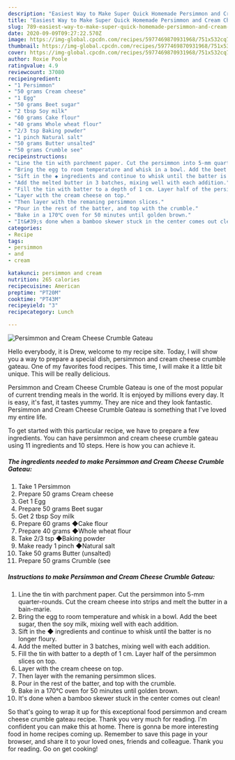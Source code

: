 ```yaml
---
description: "Easiest Way to Make Super Quick Homemade Persimmon and Cream Cheese Crumble Gateau"
title: "Easiest Way to Make Super Quick Homemade Persimmon and Cream Cheese Crumble Gateau"
slug: 789-easiest-way-to-make-super-quick-homemade-persimmon-and-cream-cheese-crumble-gateau
date: 2020-09-09T09:27:22.570Z
image: https://img-global.cpcdn.com/recipes/5977469870931968/751x532cq70/persimmon-and-cream-cheese-crumble-gateau-recipe-main-photo.jpg
thumbnail: https://img-global.cpcdn.com/recipes/5977469870931968/751x532cq70/persimmon-and-cream-cheese-crumble-gateau-recipe-main-photo.jpg
cover: https://img-global.cpcdn.com/recipes/5977469870931968/751x532cq70/persimmon-and-cream-cheese-crumble-gateau-recipe-main-photo.jpg
author: Roxie Poole
ratingvalue: 4.9
reviewcount: 37080
recipeingredient:
- "1 Persimmon"
- "50 grams Cream cheese"
- "1 Egg"
- "50 grams Beet sugar"
- "2 tbsp Soy milk"
- "60 grams Cake flour"
- "40 grams Whole wheat flour"
- "2/3 tsp Baking powder"
- "1 pinch Natural salt"
- "50 grams Butter unsalted"
- "50 grams Crumble see"
recipeinstructions:
- "Line the tin with parchment paper. Cut the persimmon into 5-mm quarter-rounds. Cut the cream cheese into strips and melt the butter in a bain-marie."
- "Bring the egg to room temperature and whisk in a bowl. Add the beet sugar, then the soy milk, mixing well with each addition."
- "Sift in the ◆ ingredients and continue to whisk until the batter is no longer floury."
- "Add the melted butter in 3 batches, mixing well with each addition."
- "Fill the tin with batter to a depth of 1 cm. Layer half of the persimmon slices on top."
- "Layer with the cream cheese on top."
- "Then layer with the remaning persimmon slices."
- "Pour in the rest of the batter, and top with the crumble."
- "Bake in a 170℃ oven for 50 minutes until golden brown."
- "It&#39;s done when a bamboo skewer stuck in the center comes out clean!"
categories:
- Recipe
tags:
- persimmon
- and
- cream

katakunci: persimmon and cream 
nutrition: 265 calories
recipecuisine: American
preptime: "PT20M"
cooktime: "PT43M"
recipeyield: "3"
recipecategory: Lunch

---
```



![Persimmon and Cream Cheese Crumble Gateau](https://img-global.cpcdn.com/recipes/5977469870931968/751x532cq70/persimmon-and-cream-cheese-crumble-gateau-recipe-main-photo.jpg)

Hello everybody, it is Drew, welcome to my recipe site. Today, I will show you a way to prepare a special dish, persimmon and cream cheese crumble gateau. One of my favorites food recipes. This time, I will make it a little bit unique. This will be really delicious.

Persimmon and Cream Cheese Crumble Gateau is one of the most popular of current trending meals in the world. It is enjoyed by millions every day. It is easy, it's fast, it tastes yummy. They are nice and they look fantastic. Persimmon and Cream Cheese Crumble Gateau is something that I've loved my entire life.




To get started with this particular recipe, we have to prepare a few ingredients. You can have persimmon and cream cheese crumble gateau using 11 ingredients and 10 steps. Here is how you can achieve it.

<!--inarticleads1-->

##### The ingredients needed to make Persimmon and Cream Cheese Crumble Gateau:

1. Take 1 Persimmon
1. Prepare 50 grams Cream cheese
1. Get 1 Egg
1. Prepare 50 grams Beet sugar
1. Get 2 tbsp Soy milk
1. Prepare 60 grams ◆Cake flour
1. Prepare 40 grams ◆Whole wheat flour
1. Take 2/3 tsp ◆Baking powder
1. Make ready 1 pinch ◆Natural salt
1. Take 50 grams Butter (unsalted)
1. Prepare 50 grams Crumble (see




<!--inarticleads2-->

##### Instructions to make Persimmon and Cream Cheese Crumble Gateau:

1. Line the tin with parchment paper. Cut the persimmon into 5-mm quarter-rounds. Cut the cream cheese into strips and melt the butter in a bain-marie.
1. Bring the egg to room temperature and whisk in a bowl. Add the beet sugar, then the soy milk, mixing well with each addition.
1. Sift in the ◆ ingredients and continue to whisk until the batter is no longer floury.
1. Add the melted butter in 3 batches, mixing well with each addition.
1. Fill the tin with batter to a depth of 1 cm. Layer half of the persimmon slices on top.
1. Layer with the cream cheese on top.
1. Then layer with the remaning persimmon slices.
1. Pour in the rest of the batter, and top with the crumble.
1. Bake in a 170℃ oven for 50 minutes until golden brown.
1. It&#39;s done when a bamboo skewer stuck in the center comes out clean!




So that's going to wrap it up for this exceptional food persimmon and cream cheese crumble gateau recipe. Thank you very much for reading. I'm confident you can make this at home. There is gonna be more interesting food in home recipes coming up. Remember to save this page in your browser, and share it to your loved ones, friends and colleague. Thank you for reading. Go on get cooking!
